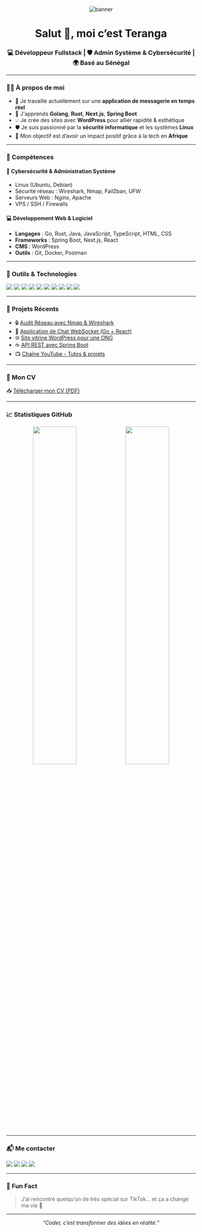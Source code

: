 <p align="center">
  <img src="[banner.png](https://github.com/Terangasn221/Terangasn221/blob/main/banner.png?raw=true)" alt="banner" />
</p>


<h1 align="center">Salut 👋, moi c’est Teranga</h1>
<h3 align="center">💻 Développeur Fullstack | 🛡️ Admin Système & Cybersécurité | 🌍 Basé au Sénégal</h3>

---

### 🙋‍♂️ À propos de moi

- 🔭 Je travaille actuellement sur une **application de messagerie en temps réel**
- 🌱 J'apprends **Golang**, **Rust**, **Next.js**, **Spring Boot**
- 💡 Je crée des sites avec **WordPress** pour allier rapidité & esthétique
- 🛡️ Je suis passionné par la **sécurité informatique** et les systèmes **Linux**
- 🎯 Mon objectif est d’avoir un impact positif grâce à la tech en **Afrique**

---

### 💼 Compétences

#### 🔐 Cybersécurité & Administration Système

- Linux (Ubuntu, Debian)
- Sécurité réseau : Wireshark, Nmap, Fail2ban, UFW
- Serveurs Web : Nginx, Apache
- VPS / SSH / Firewalls

#### 💻 Développement Web & Logiciel

- **Langages** : Go, Rust, Java, JavaScript, TypeScript, HTML, CSS
- **Frameworks** : Spring Boot, Next.js, React
- **CMS** : WordPress
- **Outils** : Git, Docker, Postman

---

### 🔧 Outils & Technologies

<p>
  <img src="https://img.shields.io/badge/Go-%2300ADD8.svg?style=for-the-badge&logo=go&logoColor=white" />
  <img src="https://img.shields.io/badge/Rust-%23000000.svg?style=for-the-badge&logo=rust&logoColor=white" />
  <img src="https://img.shields.io/badge/Java-%23ED8B00.svg?style=for-the-badge&logo=java&logoColor=white" />
  <img src="https://img.shields.io/badge/SpringBoot-%236DB33F.svg?style=for-the-badge&logo=spring-boot&logoColor=white" />
  <img src="https://img.shields.io/badge/React-%2361DAFB.svg?style=for-the-badge&logo=react&logoColor=black" />
  <img src="https://img.shields.io/badge/Next.js-%23000000.svg?style=for-the-badge&logo=next.js&logoColor=white" />
  <img src="https://img.shields.io/badge/WordPress-%23117AC9.svg?style=for-the-badge&logo=wordpress&logoColor=white" />
  <img src="https://img.shields.io/badge/Tailwind-%2338B2AC.svg?style=for-the-badge&logo=tailwind-css&logoColor=white" />
  <img src="https://img.shields.io/badge/HTML5-%23E34F26.svg?style=for-the-badge&logo=html5&logoColor=white" />
  <img src="https://img.shields.io/badge/CSS3-%231572B6.svg?style=for-the-badge&logo=css3&logoColor=white" />
</p>

---

### 🚀 Projets Récents

- 🔒 [Audit Réseau avec Nmap & Wireshark](https://github.com/Terangasn221/audit-reseau)
- 💬 [Application de Chat WebSocket (Go + React)](https://github.com/Terangasn221/chat-app)
- 🌐 [Site vitrine WordPress pour une ONG](https://github.com/Terangasn221/site-ong)
- ☕ [API REST avec Spring Boot](https://github.com/Terangasn221/spring-api)
- 📺 [Chaîne YouTube - Tutos & projets](https://www.youtube.com/@Terangasn221)

---

### 📄 Mon CV

📥 [Télécharger mon CV (PDF)](https://tonlienversuncv.com)

---

### 📈 Statistiques GitHub

<p align="center">
  <img src="https://github-readme-stats.vercel.app/api?username=Terangasn221&show_icons=true&theme=tokyonight&border_radius=10" width="48%" />
  <img src="https://github-readme-stats.vercel.app/api/top-langs/?username=Terangasn221&layout=compact&theme=tokyonight&border_radius=10" width="48%" />
</p>

---

### 📬 Me contacter

<p>
  <a href="mailto:your.email@example.com"><img src="https://img.shields.io/badge/Email-%23D14836.svg?style=for-the-badge&logo=gmail&logoColor=white"/></a>
  <a href="https://linkedin.com/in/yourname"><img src="https://img.shields.io/badge/LinkedIn-%230077B5.svg?style=for-the-badge&logo=linkedin&logoColor=white"/></a>
  <a href="https://tiktok.com/@TerangaDev"><img src="https://img.shields.io/badge/TikTok-%23000000.svg?style=for-the-badge&logo=tiktok&logoColor=white"/></a>
  <a href="https://www.youtube.com/@Terangasn221"><img src="https://img.shields.io/badge/YouTube-%23FF0000.svg?style=for-the-badge&logo=youtube&logoColor=white" /></a>
</p>

---

### 💙 Fun Fact

> J’ai rencontré quelqu’un de très spécial sur TikTok… et ça a changé ma vie 💙

---

<p align="center"><i>“Coder, c’est transformer des idées en réalité.”</i></p>
